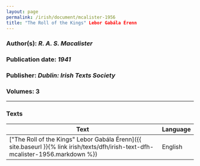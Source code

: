 ```yaml
---
layout: page
permalink: /irish/document/mcalister-1956
title: "The Roll of the Kings" Lebor Gabála Érenn
---
```


### Author(s): *R. A. S. Macalister*
### Publication date: *1941*
### Publisher: *Dublin: Irish Texts Society*
### Volumes: 3

---
### Texts

| Text | Language |
| --------- | ----------- |
| ["The Roll of the Kings" Lebor Gabála Érenn]({{ site.baseurl }}{% link irish/texts/dfh/irish-text-dfh-mcalister-1956.markdown %})  | English |
